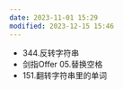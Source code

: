 ```yaml
---
date: 2023-11-01 15:29
modified: 2023-12-15 15:46
---
```

- 344.反转字符串
- 剑指Offer 05.替换空格
- 151.翻转字符串里的单词